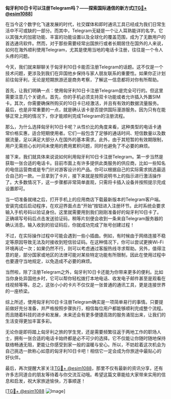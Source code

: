 **匈牙利10日卡可以注册Telegram吗？——探索国际通信的新方式[[TG💪+ @esim1088](https://t.me/s/esim1088)]**

在当今这个数字化飞速发展的时代，社交媒体和即时通讯工具已经成为我们日常生活中不可或缺的一部分。而其中，Telegram无疑是一个让人耳熟能详的名字。它以其强大的加密功能、丰富的功能设置以及全球化的覆盖范围，成为了无数用户的首选通讯软件。然而，对于那些需要经常出国旅行或者长期居住在国外的人来说，如何在海外顺利使用Telegram，尤其是使用当地的电话卡注册，往往是一个令人头疼的问题。

今天，我们就来聊聊关于匈牙利10日卡能否注册Telegram的话题。这不仅是一个技术问题，更涉及到我们在异国他乡保持与家人朋友联系的重要性。如果你正计划前往匈牙利，无论是短期旅游还是商务考察，了解这一信息都将对你有所帮助。

首先，让我们明确一点：使用匈牙利10日卡注册Telegram是完全可行的。但这里需要注意几个关键点。首先，你的手机必须支持双卡功能或者允许插入外置SIM卡。其次，你需要确保所购买的10日卡已经激活，并且有有效的数据流量服务。最后，也是非常重要的一点，就是确认该卡是否提供国际漫游服务。因为只有在能够正常上网的情况下，你才能顺利完成Telegram的注册流程。

那么，为什么选择匈牙利10日卡呢？从性价比的角度来看，这种类型的电话卡通常价格实惠，适合短期使用者。它们一般包含了足够的通话时间、短信数量以及数据流量，足以满足大部分人在国外的基本需求。此外，由于其短暂的有效期限制，用户无需担心长时间未使用的费用累积问题，同时也避免了不必要的麻烦。

接下来，我们就具体来说说如何利用匈牙利10日卡注册Telegram。第一步当然是获取一张合适的电话卡。目前市面上有许多提供此类服务的供应商，比如一些知名的电信运营商或是专门针对游客设计的产品。你可以根据自己的实际需求挑选最适合自己的一款。一旦拿到了卡片，接下来就是按照说明书上的指示进行激活操作了。大多数情况下，这一步骤都非常简单直观，只需将卡插入设备并按照提示完成设置即可。

当一切准备就绪之后，打开手机上的应用商店下载最新版本的Telegram客户端。安装完成后启动程序，在欢迎界面点击“开始”按钮进入注册环节。此时系统会要求输入手机号码以验证身份。这里就需要用到我们刚刚准备好的匈牙利10日卡了。正确填写号码后点击发送验证码，稍等片刻便会收到一条来自Telegram服务器的确认消息。输入收到的验证码后，你就成功完成了账号创建过程！

不过，在实际操作过程中可能会遇到一些小插曲。例如，有时候由于网络连接不稳定等原因导致无法及时接收到短信验证码。在这种情况下，你可以尝试更换Wi-Fi环境再试一次；如果仍然不行，则可以考虑通过客服热线寻求帮助。另外，值得注意的是，部分国家或地区的法律可能对某些特定功能有所限制，因此在使用过程中也要遵守当地规定，以免造成不必要的麻烦。

当然啦，除了注册Telegram之外，匈牙利10日卡还能为你带来更多的便利。比如当你身处异国他乡时，它可以帮你轻松拨打本地电话、收发电子邮件甚至是观看在线视频等等。总之，这张小小的卡片不仅仅是一张普通的通讯工具，更是连接世界的一座桥梁。

综上所述，使用匈牙利10日卡注册Telegram确实是一项简单易行的事情。只要提前做好充分准备，并严格按照步骤执行，相信每位用户都能够顺利完成整个流程。而且随着科技的进步和发展，未来还会有更多便捷高效的服务涌现出来，让我们的生活变得更加丰富多彩。

无论你是即将踏上匈牙利之旅的学生党，还是需要频繁往返于两地工作的职场人士，拥有一张合适的电话卡始终都是必不可少的选择。它不仅能让你随时随地保持联络畅通无阻，更能让你感受到家一般的温暖与安心。所以，不妨趁着这次机会为自己挑选一款称心如意的匈牙利10日卡吧！相信它一定会成为你旅途中最贴心的好伙伴。

最后，再次提醒大家关注[TG💪+ @esim1088](https://t.me/s/esim1088)，那里不仅有最新的资讯分享，还有许多志同道合的朋友等待着与你交流互动哦。希望这篇文章能给大家带来实用的信息和启发，祝大家旅途愉快，万事顺遂！

[[TG💪+ @esim1088](https://t.me/s/esim1088) ![Image](https://i.postimg.cc/4NQfJmqS/Snipaste-2025-05-13-00-14-12.png)]